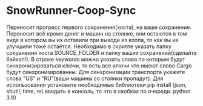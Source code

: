 # SnowRunner-Coop-Sync
Переносит прогресс первого сохранения(хоста), на ваше сохранение. Переносит всё кроме денег и машин на стоянке, они остаются в том виде в котором вы их оставили при выходи из коопа, то как вы их улучшили тоже остаётся. Необходимо в скрипте указать папку сохранения хоста SOURCE_FOLDER и папку ваших сохранений(сделайте бэйкап!). В строке keywords можно указать слова по которым будут синхронизироваться ключи, то есть все ключи что имеют слово Cargo будут синхронизированны. Для синхронизации транспорта укажите слова "US" и "RU"(ваши машины со стоянки пропадут). Для использования установите необходимые библиотеки pip install (json, shutil, time, re) вводить в консоль, то что в скобках по очереди. python 3.10
